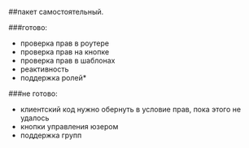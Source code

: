 ##пакет самостоятельный.

###готово:

+ проверка прав в роутере
+ проверка прав на кнопке
+ проверка прав в шаблонах
+ реактивность
+ поддержка ролей*


###не готово:

- клиентский код  нужно обернуть в условие прав, пока этого не удалось
- кнопки управления юзером
- поддержка групп
